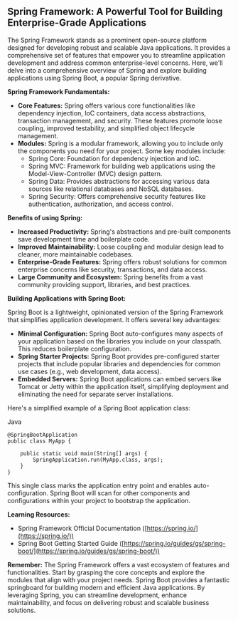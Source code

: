 ## Spring Framework: A Powerful Tool for Building Enterprise-Grade Applications

The Spring Framework stands as a prominent open-source platform designed for developing robust and scalable Java applications. It provides a comprehensive set of features that empower you to streamline application development and address common enterprise-level concerns. Here, we'll delve into a comprehensive overview of Spring and explore building applications using Spring Boot, a popular Spring derivative.

**Spring Framework Fundamentals:**

- **Core Features:** Spring offers various core functionalities like dependency injection, IoC containers, data access abstractions, transaction management, and security. These features promote loose coupling, improved testability, and simplified object lifecycle management.
- **Modules:** Spring is a modular framework, allowing you to include only the components you need for your project. Some key modules include:
    - Spring Core: Foundation for dependency injection and IoC.
    - Spring MVC: Framework for building web applications using the Model-View-Controller (MVC) design pattern.
    - Spring Data: Provides abstractions for accessing various data sources like relational databases and NoSQL databases.
    - Spring Security: Offers comprehensive security features like authentication, authorization, and access control.

**Benefits of using Spring:**

- **Increased Productivity:** Spring's abstractions and pre-built components save development time and boilerplate code.
- **Improved Maintainability:** Loose coupling and modular design lead to cleaner, more maintainable codebases.
- **Enterprise-Grade Features:** Spring offers robust solutions for common enterprise concerns like security, transactions, and data access.
- **Large Community and Ecosystem:** Spring benefits from a vast community providing support, libraries, and best practices.

**Building Applications with Spring Boot:**

Spring Boot is a lightweight, opinionated version of the Spring Framework that simplifies application development. It offers several key advantages:

- **Minimal Configuration:** Spring Boot auto-configures many aspects of your application based on the libraries you include on your classpath. This reduces boilerplate configuration.
- **Spring Starter Projects:** Spring Boot provides pre-configured starter projects that include popular libraries and dependencies for common use cases (e.g., web development, data access).
- **Embedded Servers:** Spring Boot applications can embed servers like Tomcat or Jetty within the application itself, simplifying deployment and eliminating the need for separate server installations.

Here's a simplified example of a Spring Boot application class:

Java

```
@SpringBootApplication
public class MyApp {

    public static void main(String[] args) {
        SpringApplication.run(MyApp.class, args);
    }
}
```

This single class marks the application entry point and enables auto-configuration. Spring Boot will scan for other components and configurations within your project to bootstrap the application.

**Learning Resources:**

- Spring Framework Official Documentation ([https://spring.io/](https://spring.io/))
- Spring Boot Getting Started Guide ([https://spring.io/guides/gs/spring-boot/](https://spring.io/guides/gs/spring-boot/))

**Remember:** The Spring Framework offers a vast ecosystem of features and functionalities. Start by grasping the core concepts and explore the modules that align with your project needs. Spring Boot provides a fantastic springboard for building modern and efficient Java applications. By leveraging Spring, you can streamline development, enhance maintainability, and focus on delivering robust and scalable business solutions.
